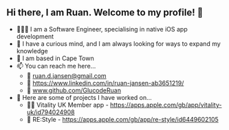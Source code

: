 ## Hi there, I am Ruan. Welcome to my profile! 👋
- 🧑🏼‍💻 I am a Software Engineer, specialising in native iOS app development
- 🌱 I have a curious mind, and I am always looking for ways to expand my knowledge
- 📍 I am based in Cape Town
- 📫 You can reach me here...
  - 📧 ruan.d.jansen@gmail.com
  - 🔗 https://www.linkedin.com/in/ruan-jansen-ab3651219/
  - 💼 www.github.com/GlucodeRuan
- 📱 Here are some of projects I have worked on...
  - 🏃🏼 Vitality UK Member app - https://apps.apple.com/gb/app/vitality-uk/id794024908
  - 🧢 RE:Style - https://apps.apple.com/gb/app/re-style/id6449602105
